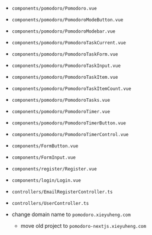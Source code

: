 - `components/pomodoro/Pomodoro.vue`

- `components/pomodoro/PomodoroModeButton.vue`
- `components/pomodoro/PomodoroModebar.vue`
- `components/pomodoro/PomodoroTaskCurrent.vue`
- `components/pomodoro/PomodoroTaskForm.vue`
- `components/pomodoro/PomodoroTaskInput.vue`
- `components/pomodoro/PomodoroTaskItem.vue`
- `components/pomodoro/PomodoroTaskItemCount.vue`
- `components/pomodoro/PomodoroTasks.vue`
- `components/pomodoro/PomodoroTimer.vue`
- `components/pomodoro/PomodoroTimerButton.vue`
- `components/pomodoro/PomodoroTimerControl.vue`

- `components/FormButton.vue`
- `components/FormInput.vue`

- `components/register/Register.vue`
- `components/login/Login.vue`

- `controllers/EmailRegisterController.ts`
- `controllers/UserController.ts`

- change domain name to `pomodoro.xieyuheng.com`

  - move old project to `pomodoro-nextjs.xieyuheng.com`

